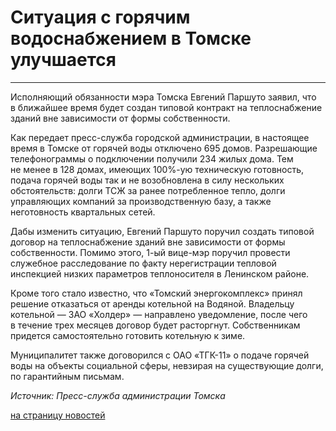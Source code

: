 # Ситуация с горячим водоснабжением в Томске улучшается

****

Исполняющий обязанности мэра Томска Евгений Паршуто заявил, что в ближайшее
время будет создан типовой контракт на теплоснабжение зданий вне зависимости
от формы собственности.

Как передает пресс-служба городской администрации, в настоящее время в Томске
от горячей воды отключено 695 домов. Разрешающие телефонограммы о подключении
получили 234 жилых дома. Тем не менее в 128 домах, имеющих 100%-ую техническую
готовность, подача горячей воды так и не возобновлена в силу нескольких
обстоятельств: долги ТСЖ за ранее потребленное тепло, долги управляющих
компаний за производственную базу, а также неготовность квартальных сетей.

Дабы изменить ситуацию, Евгений Паршуто поручил создать типовой договор на
теплоснабжение зданий вне зависимости от формы собственности. Помимо этого,
1-ый вице-мэр поручил провести служебное расследование по факту нерегистрации
тепловой инспекцией низких параметров теплоносителя в Ленинском районе.

Кроме того стало известно, что «Томский энергокомплекс» принял решение
отказаться от аренды котельной на Водяной. Владельцу котельной — ЗАО «Холдер»
— направлено уведомление, после чего в течение трех месяцев договор будет
расторгнут. Собственникам придется самостоятельно готовить котельную к зиме.

Муниципалитет также договорился с ОАО «ТГК-11» о подаче горячей воды на
объекты социальной сферы, невзирая на существующие долги, по гарантийным
письмам.

_Источник: Пресс-служба администрации Томска_

[на страницу новостей](http://www.teplokomplekt.com/news.shtml)


